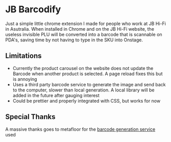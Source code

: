 # JB Barcodify
Just a simple little chrome extension I made for people who work at JB Hi-Fi in Asutralia. When installed in Chrome and on the JB Hi-Fi website, the useless invisible PLU will be converted into a barcode that is scannable on PDA's, saving time by not having to type in the SKU into Onstage.
## Limitations
- Currently the product carousel on the website does not update the Barcode when another product is selected. A page reload fixes this but is annoying
- Uses a third party barcode service to generate the image and send back to the computer, slower than local generation. A local library will be added in the future after gauging interest
- Could be prettier and properly integrated with CSS, but works for now

## Special Thanks
A massive thanks goes to metafloor for the [barcode generation service](https://github.com/metafloor/bwip-js/wiki/Online-Barcode-API) used
